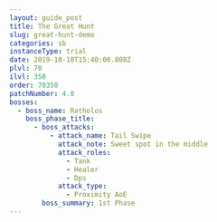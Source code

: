 ```yaml
---
layout: guide_post
title: The Great Hunt
slug: great-hunt-demo
categories: sb
instanceType: trial
date: 2019-10-10T15:40:00.808Z
plvl: 70
ilvl: 350
order: 70350
patchNumber: 4.0
bosses:
  - boss_name: Ratholos
    boss_phase_title:
      - boss_attacks:
          - attack_name: Tail Swipe
            attack_note: Sweet spot in the middle
            attack_roles:
              - Tank
              - Healer
              - Dps
            attack_type:
              - Proximity AoE
        boss_summary: 1st Phase
---
```


